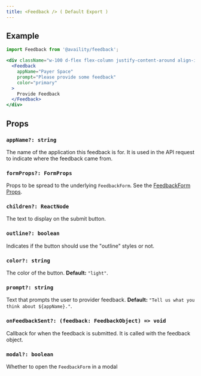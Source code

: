 ```yaml
---
title: <Feedback /> ( Default Export )
---
```


## Example

```jsx live=true viewCode=true
import Feedback from '@availity/feedback';

<div className="w-100 d-flex flex-column justify-content-around align-items-start">
  <Feedback
    appName="Payer Space"
    prompt="Please provide some feedback"
    color="primary"
  >
    Provide Feedback
  </Feedback>
</div>
```


## Props

### `appName?: string`
The name of the application this feedback is for. It is used in the API request to indicate where the feedback came from.

### `formProps?: FormProps`
Props to be spread to the underlying `FeedbackForm`. See the [FeedbackForm Props](/components/feedback/form/#props).


### `children?: ReactNode`
The text to display on the submit button.

### `outline?: boolean`
Indicates if the button should use the "outline" styles or not.

### `color?: string`
The color of the button. **Default:** `"light"`.

### `prompt?: string`
Text that prompts the user to provider feedback. **Default:** `"Tell us what you think about ${appName}."`.

### `onFeedbackSent?: (feedback: FeedbackObject) => void`
Callback for when the feedback is submitted. It is called with the feedback object.

### `modal?: boolean`
Whether to open the `FeedbackForm` in a modal